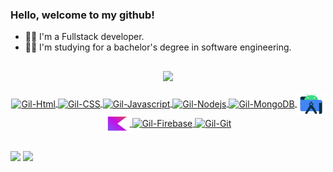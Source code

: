 ### Hello, welcome to my github!

- 👨‍💻 I'm a Fullstack developer.
- 👨‍🎓 I'm studying for a bachelor's degree in software engineering.

##

<div align="center">
  <a href="https://github.com/gilcimarbarros">
  <img height="180em" src="https://github-readme-stats.vercel.app/api?username=gilcimarbarros&show_icons=true&theme=tokyonight&include_all_commits=true&count_private=true">

</div>
  
<div style="display: inline_block" align="center"><br>
              
  <img align="center" alt="Gil-Html" height="33" width="44" src="https://cdn.jsdelivr.net/gh/devicons/devicon@latest/icons/html5/html5-original.svg">
  <img align="center" alt="Gil-CSS" height="33" width="44" src="https://cdn.jsdelivr.net/gh/devicons/devicon@latest/icons/css3/css3-original.svg">
  <img align="center" alt="Gil-Javascript" height="33" width="44" src="https://cdn.jsdelivr.net/gh/devicons/devicon@latest/icons/javascript/javascript-original.svg">   
  <img align="center" alt="Gil-Nodejs" height="33" width="44" src="https://cdn.jsdelivr.net/gh/devicons/devicon@latest/icons/nodejs/nodejs-original.svg">
  <img align="center" alt="Gil-MongoDB" height="33" width="44" src="https://cdn.jsdelivr.net/gh/devicons/devicon@latest/icons/mongodb/mongodb-plain-wordmark.svg" />     
  <img align="center" alt="Gil-Android" height="33" width="44" src="https://raw.githubusercontent.com/devicons/devicon/master/icons/androidstudio/androidstudio-original.svg">
  <img align="center" alt="Gil-Kotlin" height="30" width="40" src="https://raw.githubusercontent.com/devicons/devicon/master/icons/kotlin/kotlin-original.svg">
  <img align="center" alt="Gil-Firebase" height="33" width="44" src="https://firebase.google.com/downloads/brand-guidelines/SVG/logo-logomark.svg">
  <img align="center" alt="Gil-Git" height="33" width="46" src="https://git-scm.com/images/logos/downloads/Git-Icon-1788C.svg">

  
  ##
</div>
  
<div>
<a href="https://www.linkedin.com/in/gilcimar-barros-129109214/" target="_blank"><img src="https://img.shields.io/badge/-LinkedIn-%230077B5?style=for-the-badge&logo=linkedin&logoColor=white" target="_blank"></a>
<a href="mailto:gilcimar.barros@hotmail.com"><img src="https://img.shields.io/badge/Microsoft_Outlook-0078D4?style=for-the-badge&logo=microsoft-outlook&logoColor=white" target="_blank"></a>
  
  ##
</div>
